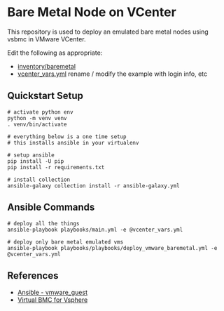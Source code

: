 # Bare Metal Node on VCenter

This repository is used to deploy an emulated bare metal nodes using vsbmc in VMware VCenter.

Edit the following as appropriate:
- [inventory/baremetal](inventory/baremetal)
- [vcenter_vars.yml](vcenter_vars_example.yml) rename / modify the example with login info, etc

## Quickstart Setup
```
# activate python env
python -m venv venv
. venv/bin/activate
```

```
# everything below is a one time setup
# this installs ansible in your virtualenv

# setup ansible
pip install -U pip
pip install -r requirements.txt

# install collection
ansible-galaxy collection install -r ansible-galaxy.yml
```

## Ansible Commands
```
# deploy all the things
ansible-playbook playbooks/main.yml -e @vcenter_vars.yml
```

```
# deploy only bare metal emulated vms
ansible-playbook playbooks/playbooks/deploy_vmware_baremetal.yml -e @vcenter_vars.yml
```

## References
- [Ansible - vmware_guest](https://docs.ansible.com/ansible/2.9/modules/vmware_guest_module.html)
- [Virtual BMC for Vsphere](https://github.com/kurokobo/virtualbmc-for-vsphere)

